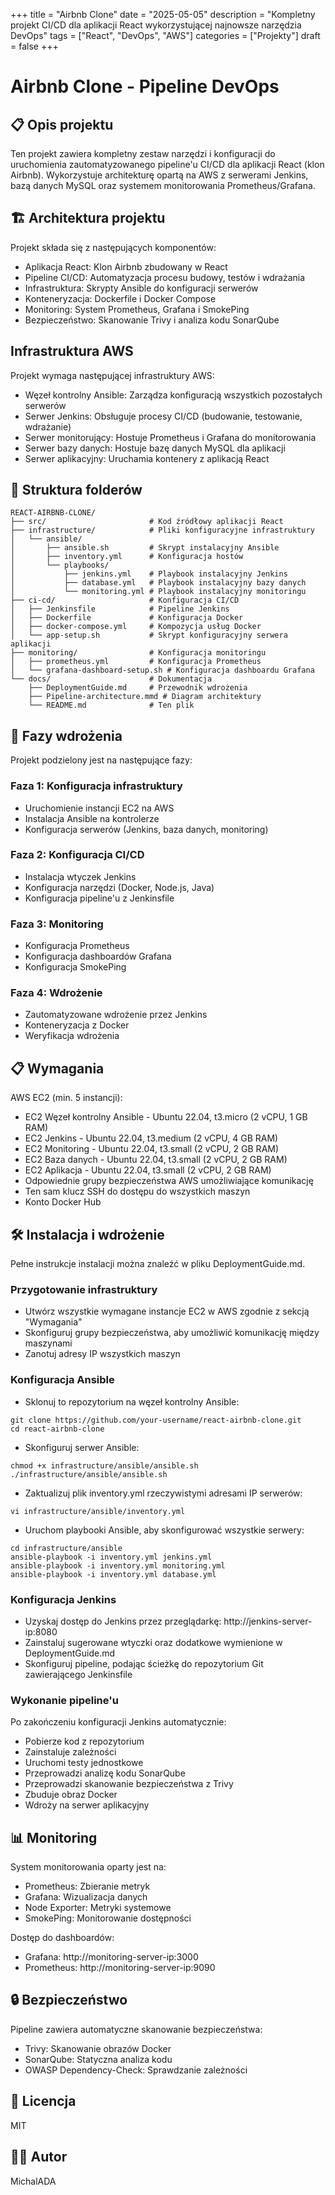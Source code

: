 +++
title = "Airbnb Clone"
date = "2025-05-05"
description = "Kompletny projekt CI/CD dla aplikacji React wykorzystującej najnowsze narzędzia DevOps"
tags = ["React", "DevOps", "AWS"]
categories = ["Projekty"]
draft = false
+++

# Airbnb Clone - Pipeline DevOps

## 📋 Opis projektu
Ten projekt zawiera kompletny zestaw narzędzi i konfiguracji do uruchomienia zautomatyzowanego pipeline'u CI/CD dla aplikacji React (klon Airbnb). Wykorzystuje architekturę opartą na AWS z serwerami Jenkins, bazą danych MySQL oraz systemem monitorowania Prometheus/Grafana.

## 🏗️ Architektura projektu
Projekt składa się z następujących komponentów:

- Aplikacja React: Klon Airbnb zbudowany w React
- Pipeline CI/CD: Automatyzacja procesu budowy, testów i wdrażania
- Infrastruktura: Skrypty Ansible do konfiguracji serwerów
- Konteneryzacja: Dockerfile i Docker Compose
- Monitoring: System Prometheus, Grafana i SmokePing
- Bezpieczeństwo: Skanowanie Trivy i analiza kodu SonarQube

## Infrastruktura AWS
Projekt wymaga następującej infrastruktury AWS:

- Węzeł kontrolny Ansible: Zarządza konfiguracją wszystkich pozostałych serwerów
- Serwer Jenkins: Obsługuje procesy CI/CD (budowanie, testowanie, wdrażanie)
- Serwer monitorujący: Hostuje Prometheus i Grafana do monitorowania
- Serwer bazy danych: Hostuje bazę danych MySQL dla aplikacji
- Serwer aplikacyjny: Uruchamia kontenery z aplikacją React

## 📁 Struktura folderów
```
REACT-AIRBNB-CLONE/
├── src/                       # Kod źródłowy aplikacji React
├── infrastructure/            # Pliki konfiguracyjne infrastruktury
│   └── ansible/
│       ├── ansible.sh         # Skrypt instalacyjny Ansible
│       ├── inventory.yml      # Konfiguracja hostów
│       └── playbooks/
│           ├── jenkins.yml    # Playbook instalacyjny Jenkins
│           ├── database.yml   # Playbook instalacyjny bazy danych
│           └── monitoring.yml # Playbook instalacyjny monitoringu
├── ci-cd/                     # Konfiguracja CI/CD
│   ├── Jenkinsfile            # Pipeline Jenkins
│   ├── Dockerfile             # Konfiguracja Docker
│   ├── docker-compose.yml     # Kompozycja usług Docker
│   └── app-setup.sh           # Skrypt konfiguracyjny serwera aplikacji
├── monitoring/                # Konfiguracja monitoringu
│   ├── prometheus.yml         # Konfiguracja Prometheus
│   └── grafana-dashboard-setup.sh # Konfiguracja dashboardu Grafana
└── docs/                      # Dokumentacja
    ├── DeploymentGuide.md     # Przewodnik wdrożenia
    ├── Pipeline-architecture.mmd # Diagram architektury
    └── README.md              # Ten plik
```

## 🚀 Fazy wdrożenia
Projekt podzielony jest na następujące fazy:

### Faza 1: Konfiguracja infrastruktury
- Uruchomienie instancji EC2 na AWS
- Instalacja Ansible na kontrolerze
- Konfiguracja serwerów (Jenkins, baza danych, monitoring)

### Faza 2: Konfiguracja CI/CD
- Instalacja wtyczek Jenkins
- Konfiguracja narzędzi (Docker, Node.js, Java)
- Konfiguracja pipeline'u z Jenkinsfile

### Faza 3: Monitoring
- Konfiguracja Prometheus
- Konfiguracja dashboardów Grafana
- Konfiguracja SmokePing

### Faza 4: Wdrożenie
- Zautomatyzowane wdrożenie przez Jenkins
- Konteneryzacja z Docker
- Weryfikacja wdrożenia

## 📋 Wymagania
AWS EC2 (min. 5 instancji):
- EC2 Węzeł kontrolny Ansible - Ubuntu 22.04, t3.micro (2 vCPU, 1 GB RAM)
- EC2 Jenkins - Ubuntu 22.04, t3.medium (2 vCPU, 4 GB RAM)
- EC2 Monitoring - Ubuntu 22.04, t3.small (2 vCPU, 2 GB RAM)
- EC2 Baza danych - Ubuntu 22.04, t3.small (2 vCPU, 2 GB RAM)
- EC2 Aplikacja - Ubuntu 22.04, t3.small (2 vCPU, 2 GB RAM)
- Odpowiednie grupy bezpieczeństwa AWS umożliwiające komunikację
- Ten sam klucz SSH do dostępu do wszystkich maszyn
- Konto Docker Hub

## 🛠️ Instalacja i wdrożenie
Pełne instrukcje instalacji można znaleźć w pliku DeploymentGuide.md.

### Przygotowanie infrastruktury
- Utwórz wszystkie wymagane instancje EC2 w AWS zgodnie z sekcją "Wymagania"
- Skonfiguruj grupy bezpieczeństwa, aby umożliwić komunikację między maszynami
- Zanotuj adresy IP wszystkich maszyn

### Konfiguracja Ansible
- Sklonuj to repozytorium na węzeł kontrolny Ansible:
```
git clone https://github.com/your-username/react-airbnb-clone.git
cd react-airbnb-clone
```
- Skonfiguruj serwer Ansible:
```
chmod +x infrastructure/ansible/ansible.sh
./infrastructure/ansible/ansible.sh
```
- Zaktualizuj plik inventory.yml rzeczywistymi adresami IP serwerów:
```
vi infrastructure/ansible/inventory.yml
```
- Uruchom playbooki Ansible, aby skonfigurować wszystkie serwery:
```
cd infrastructure/ansible
ansible-playbook -i inventory.yml jenkins.yml
ansible-playbook -i inventory.yml monitoring.yml
ansible-playbook -i inventory.yml database.yml
```

### Konfiguracja Jenkins
- Uzyskaj dostęp do Jenkins przez przeglądarkę: http://jenkins-server-ip:8080
- Zainstaluj sugerowane wtyczki oraz dodatkowe wymienione w DeploymentGuide.md
- Skonfiguruj pipeline, podając ścieżkę do repozytorium Git zawierającego Jenkinsfile

### Wykonanie pipeline'u
Po zakończeniu konfiguracji Jenkins automatycznie:
- Pobierze kod z repozytorium
- Zainstaluje zależności
- Uruchomi testy jednostkowe
- Przeprowadzi analizę kodu SonarQube
- Przeprowadzi skanowanie bezpieczeństwa z Trivy
- Zbuduje obraz Docker
- Wdroży na serwer aplikacyjny

## 📊 Monitoring
System monitorowania oparty jest na:
- Prometheus: Zbieranie metryk
- Grafana: Wizualizacja danych
- Node Exporter: Metryki systemowe
- SmokePing: Monitorowanie dostępności

Dostęp do dashboardów:
- Grafana: http://monitoring-server-ip:3000
- Prometheus: http://monitoring-server-ip:9090

## 🔒 Bezpieczeństwo
Pipeline zawiera automatyczne skanowanie bezpieczeństwa:
- Trivy: Skanowanie obrazów Docker
- SonarQube: Statyczna analiza kodu
- OWASP Dependency-Check: Sprawdzanie zależności

## 📝 Licencja
MIT

## 👨‍💻 Autor
MichalADA
